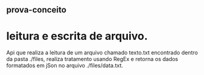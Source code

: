 ## prova-conceito
# leitura e escrita de arquivo.
Api que realiza a leitura de um arquivo chamado texto.txt encontrado dentro da pasta ./files, realiza tratamento usando RegEx e retorna os dados formatados em jSon no arquivo ./files/data.txt.

